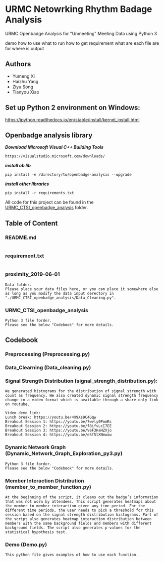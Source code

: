 # URMC Netowrking Rhythm Badage Analysis
URMC Openbadge Analysis for "Unmeeting" Meeting Data using Python 3

demo how to use 
what to run 
how to get requirement 
what are each file are for 
where is output 

## Authors
* Yumeng Xi
* Haizhu Yang
* Ziyu Song
* Tianyou Xiao


## Set up Python 2 environment on Windows:
https://ipython.readthedocs.io/en/stable/install/kernel_install.html

## Openbadge analysis library
***Download Microsoft Visual C++ Building Tools***
```
https://visualstudio.microsoft.com/downloads/
```
***install ob lib***
```
pip install -e /directory/to/openbadge-analysis --upgrade
```
***install other libraries***
```
pip install -r requirements.txt
```
All code for this project can be found in the [URMC_CTSI_openbadge_analysis](https://github.com/yumeng-xi/URMC_Openbadge_Analysis/tree/master/URMC_CTSI_openbadge_analysis) folder.


## Table of Content

### README.md
```

```
### requirement.txt
```

```
### proximity_2019-06-01
```
Data folder.
Please place your data files here, or you can place it somewhere else as long as you modify the data input derectory in "./URMC_CTSI_openbadge_analysis/Data_Cleaning.py". 
```
### URMC_CTSI_openbadge_analysis
```
Python 3 file forder.
Please see the below "Codebook" for more details. 
```

## Codebook
### Preprocessing (Preprocessing.py)

### Data_Clearning (Data_cleaning.py)

### Signal Strength Distribution (signal_strength_distribution.py):
```
We generated histograms for the distribution of signal strength with count as frequency. We also created dynamic signal strength frequency change in a video format which is available through a share-only link on Youtube.

Video demo link: 
Lunch break: https://youtu.be/4X9Xs9C4Gqw 
Breakout Session 1: https://youtu.be/7wvly0PomRs 
Breakout Session 2: https://youtu.be/f8ifvLcI7EE 
Breakout Session 3: https://youtu.be/VeF3HaHZXjo 
Breakout Session 4: https://youtu.be/eSf5lXNmwaw 
```
### Dynamic Network Graph (Dynamic_Network_Graph_Exploration_py3.py)
```
Python 3 file forder.
Please see the below "Codebook" for more details. 
```
### Member Interaction Distribution (member_to_member_function.py)
```
At the beginning of the script, it cleans out the badge’s information that was not worn by attendees. This script generates heatmaps about the member to member interaction given any time period. For the different time periods, the user needs to pick a threshold for this session based on the signal strength distribution histograms. Part of the script also generates heatmap interaction distribution between members with the same background fields and members with different background fields. The script also generates p-values for the statistical hypothesis test. 
```

### Demo (Demo.py)
```
This python file gives examples of how to use each function. 
```
